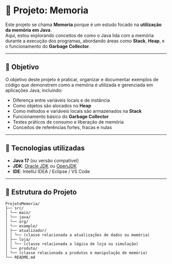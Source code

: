 # 📖 Projeto: Memoria

Este projeto se chama **Memoria** porque é um estudo focado na **utilização da memória em Java**.  
Aqui, estou explorando conceitos de como o Java lida com a memória durante a execução dos programas, abordando áreas como **Stack**, **Heap**, e o funcionamento do **Garbage Collector**.

---

## 📌 Objetivo

O objetivo deste projeto é praticar, organizar e documentar exemplos de código que demonstrem como a memória é utilizada e gerenciada em aplicações Java, incluindo:

- Diferença entre variáveis locais e de instância
- Como objetos são alocados no **Heap**
- Como métodos e variáveis locais são armazenados na **Stack**
- Funcionamento básico do **Garbage Collector**
- Testes práticos de consumo e liberação de memória
- Conceitos de referências fortes, fracas e nulas

---

## 🚀 Tecnologias utilizadas

- **Java 17** (ou versão compatível)
- **JDK**: [Oracle JDK](https://www.oracle.com/java/technologies/downloads/) ou [OpenJDK](https://jdk.java.net/)
- **IDE**: IntelliJ IDEA / Eclipse / VS Code

---

## 📂 Estrutura do Projeto
```plaintext
ProjetoMemoria/
├── src/
│ └── main/
│ └── java/
│ └── org/
│ └── example/
│ ├── atualizador/
│ │ └── (classe relacionada a atualizações de dados ou memória)
│ ├── loja/
│ │ └── (classe relacionada a lógica de loja ou simulação)
│ └── produto/
│ └── (classe relacionada a produtos e manipulação de memória)
└── README.md
